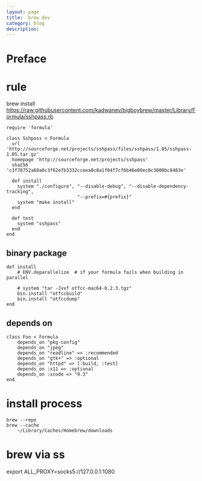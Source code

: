 ```yaml
---
layout: page
title:	brew dev
category: blog
description: 
---
```

# Preface

# rule
brew install https://raw.githubusercontent.com/kadwanev/bigboybrew/master/Library/Formula/sshpass.rb

	require 'formula'

	class Sshpass < Formula
	  url 'http://sourceforge.net/projects/sshpass/files/sshpass/1.05/sshpass-1.05.tar.gz'
	  homepage 'http://sourceforge.net/projects/sshpass'
	  sha256 'c3f78752a68a0c3f62efb3332cceea0c8a1f04f7cf6b46e00ec0c3000bc8483e'

	  def install
		system "./configure", "--disable-debug", "--disable-dependency-tracking",
							  "--prefix=#{prefix}"
		system "make install"
	  end

	  def test
		system "sshpass"
	  end
	end

## binary package

    def install
        # ENV.deparallelize  # if your formula fails when building in parallel

        # system "tar -Jvxf otfcc-mac64-0.2.3.tgz"
        bin.install "otfccbuild"
        bin.install "otfccdump"
    end

## depends on

    class Foo < Formula
        depends_on "pkg-config"
        depends_on "jpeg"
        depends_on "readline" => :recommended
        depends_on "gtk+" => :optional
        depends_on "httpd" => [:build, :test]
        depends_on :x11 => :optional
        depends_on :xcode => "9.3"
    end

# install process

    brew --repo
    brew --cache
        ~/Library/Caches/Homebrew/downloads

# brew via ss
export ALL_PROXY=socks5://127.0.0.1:1080